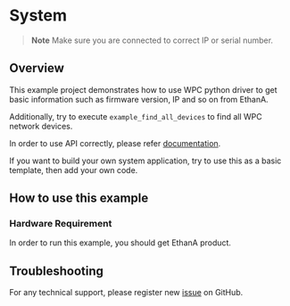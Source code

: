 
# System
> **Note**
> Make sure you are connected to correct IP or serial number.

## Overview

This example project demonstrates how to use WPC python driver to get basic information 
such as firmware version, IP and so on from EthanA.

Additionally, try to execute `example_find_all_devices` to find all WPC network devices.

In order to use API correctly, please refer [documentation](https://wpc-systems-ltd.github.io/WPC_Python_driver_release/).

If you want to build your own system application, try to use this as a basic template, then add your own code.

## How to use this example

### Hardware Requirement

In order to run this example, you should get EthanA product. 

## Troubleshooting

For any technical support, please register new [issue](https://github.com/WPC-Systems-Ltd/WPC_Python_driver_release/issues) on GitHub.